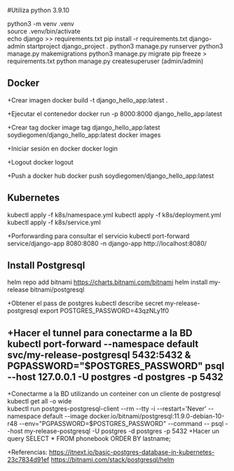 #Utiliza python 3.9.10

python3 -m venv .venv  
source .venv/bin/activate   
echo  django >> requirements.txt
pip install -r requirements.txt 
django-admin startproject django_project .
python3 manage.py runserver
python3 manage.py makemigrations
python3 manage.py migrate
pip freeze > requirements.txt
python manage.py createsuperuser (admin/admin)

## Docker

+Crear imagen
docker build -t django_hello_app:latest  .

+Ejecutar el contenedor
docker run -p 8000:8000 django_hello_app:latest

+Crear tag
docker image tag django_hello_app:latest soydiegomen/django_hello_app:latest
docker images

+Iniciar sesión en docker
docker login

+Logout
docker logout

+Push a docker hub 
docker push soydiegomen/django_hello_app:latest

## Kubernetes
kubectl apply -f k8s/namespace.yml
kubectl apply -f k8s/deployment.yml
kubectl apply -f k8s/service.yml

+Porforwarding para consultar el servicio 
kubectl port-forward service/django-app  8080:8080 -n django-app
http://localhost:8080/

## Install Postgresql
helm repo add bitnami https://charts.bitnami.com/bitnami
helm install my-release bitnami/postgresql

+Obtener el pass de postgres
kubectl describe secret  my-release-postgresql
export POSTGRES_PASSWORD=43qzNLy1f0

+Hacer el tunnel para conectarme a la BD
kubectl port-forward --namespace default svc/my-release-postgresql 5432:5432 &
    PGPASSWORD="$POSTGRES_PASSWORD" psql --host 127.0.0.1 -U postgres -d postgres -p 5432
-----
+Conectarme a la BD utilizando un conteiner con un cliente de postgresql
kubectl get all -o wide  
kubectl run postgres-postgresql-client --rm --tty -i --restart='Never' --namespace default --image docker.io/bitnami/postgresql:11.9.0-debian-10-r48 --env="PGPASSWORD=$POSTGRES_PASSWORD" --command -- psql --host my-release-postgresql -U postgres -d postgres -p 5432
+Hacer un query
SELECT * FROM phonebook ORDER BY lastname;

+Referencias: 
https://itnext.io/basic-postgres-database-in-kubernetes-23c7834d91ef
https://bitnami.com/stack/postgresql/helm


